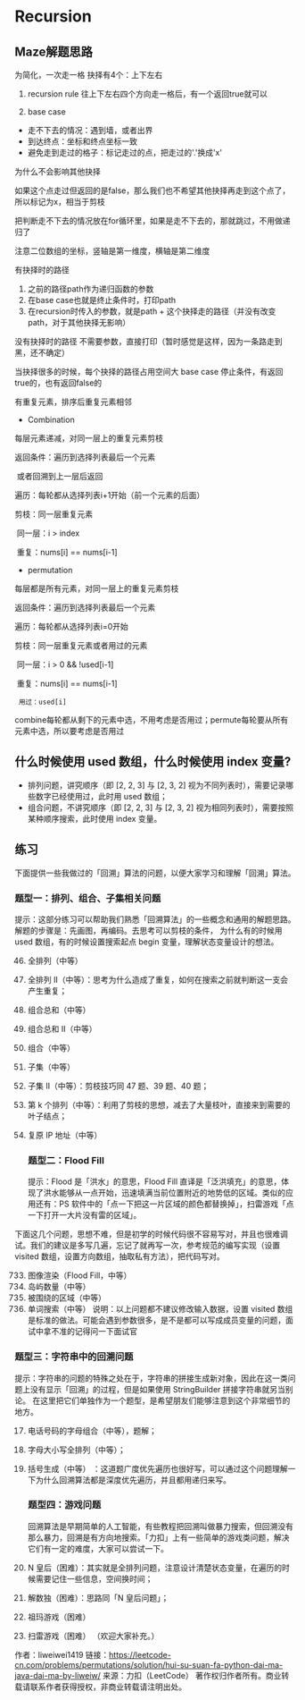 # Recursion



## Maze解题思路

为简化，一次走一格
抉择有4个：上下左右

1. recursion rule
往上下左右四个方向走一格后，有一个返回true就可以

2. base case
- 走不下去的情况：遇到墙，或者出界
- 到达终点：坐标和终点坐标一致
- 避免走到走过的格子：标记走过的点，把走过的'.'换成'x'

为什么不会影响其他抉择

如果这个点走过但返回的是false，那么我们也不希望其他抉择再走到这个点了，所以标记为x，相当于剪枝

把判断走不下去的情况放在for循环里，如果是走不下去的，那就跳过，不用做递归了

注意二位数组的坐标，竖轴是第一维度，横轴是第二维度

有抉择时的路径
1. 之前的路径path作为递归函数的参数
2. 在base case也就是终止条件时，打印path
3. 在recursion时传入的参数，就是path + 这个抉择走的路径（并没有改变path，对于其他抉择无影响）

没有抉择时的路径
不需要参数，直接打印（暂时感觉是这样，因为一条路走到黑，还不确定）

当抉择很多的时候，每个抉择的路径占用空间大
base case
停止条件，有返回true的，也有返回false的









有重复元素，排序后重复元素相邻

- Combination

每层元素递减，对同一层上的重复元素剪枝

返回条件：遍历到选择列表最后一个元素

​			   或者回溯到上一层后返回

遍历：每轮都从选择列表i+1开始（前一个元素的后面）

剪枝：同一层重复元素

​		同一层：i > index

​		重复：nums[i] == nums[i-1] 

- permutation

每层都是所有元素，对同一层上的重复元素剪枝

返回条件：遍历到选择列表最后一个元素

遍历：每轮都从选择列表i=0开始

剪枝：同一层重复元素或者用过的元素

​		同一层：i > 0 && !used[i-1]

​		重复：nums[i] == nums[i-1] 

   	 用过：used[i]



combine每轮都从剩下的元素中选，不用考虑是否用过；permute每轮要从所有元素中选，所以要考虑是否用过



## 什么时候使用 used 数组，什么时候使用 index 变量?

- 排列问题，讲究顺序（即 [2, 2, 3] 与 [2, 3, 2] 视为不同列表时），需要记录哪些数字已经使用过，此时用 used 数组；
- 组合问题，不讲究顺序（即 [2, 2, 3] 与 [2, 3, 2] 视为相同列表时），需要按照某种顺序搜索，此时使用 index 变量。





## 练习
下面提供一些我做过的「回溯」算法的问题，以便大家学习和理解「回溯」算法。

### 题型一：排列、组合、子集相关问题

提示：这部分练习可以帮助我们熟悉「回溯算法」的一些概念和通用的解题思路。解题的步骤是：先画图，再编码。去思考可以剪枝的条件， 为什么有的时候用 used 数组，有的时候设置搜索起点 begin 变量，理解状态变量设计的想法。

46. 全排列（中等）

47. 全排列 II（中等）：思考为什么造成了重复，如何在搜索之前就判断这一支会产生重复；

48. 组合总和（中等）

49. 组合总和 II（中等）

50. 组合（中等）

51. 子集（中等）

52. 子集 II（中等）：剪枝技巧同 47 题、39 题、40 题；

53. 第 k 个排列（中等）：利用了剪枝的思想，减去了大量枝叶，直接来到需要的叶子结点；

54. 复原 IP 地址（中等）

    

    ### 题型二：Flood Fill

    提示：Flood 是「洪水」的意思，Flood Fill 直译是「泛洪填充」的意思，体现了洪水能够从一点开始，迅速填满当前位置附近的地势低的区域。类似的应用还有：PS 软件中的「点一下把这一片区域的颜色都替换掉」，扫雷游戏「点一下打开一大片没有雷的区域」。

下面这几个问题，思想不难，但是初学的时候代码很不容易写对，并且也很难调试。我们的建议是多写几遍，忘记了就再写一次，参考规范的编写实现（设置 visited 数组，设置方向数组，抽取私有方法），把代码写对。

733. 图像渲染（Flood Fill，中等）
200. 岛屿数量（中等）
130. 被围绕的区域（中等）
79. 单词搜索（中等）
说明：以上问题都不建议修改输入数据，设置 visited 数组是标准的做法。可能会遇到参数很多，是不是都可以写成成员变量的问题，面试中拿不准的记得问一下面试官

### 题型三：字符串中的回溯问题
提示：字符串的问题的特殊之处在于，字符串的拼接生成新对象，因此在这一类问题上没有显示「回溯」的过程，但是如果使用 StringBuilder 拼接字符串就另当别论。
在这里把它们单独作为一个题型，是希望朋友们能够注意到这个非常细节的地方。

17. 电话号码的字母组合（中等），题解；

18. 字母大小写全排列（中等）；

19. 括号生成（中等） ：这道题广度优先遍历也很好写，可以通过这个问题理解一下为什么回溯算法都是深度优先遍历，并且都用递归来写。

    

    

    ### 题型四：游戏问题
    回溯算法是早期简单的人工智能，有些教程把回溯叫做暴力搜索，但回溯没有那么暴力，回溯是有方向地搜索。「力扣」上有一些简单的游戏类问题，解决它们有一定的难度，大家可以尝试一下。

20. N 皇后（困难）：其实就是全排列问题，注意设计清楚状态变量，在遍历的时候需要记住一些信息，空间换时间；

21. 解数独（困难）：思路同「N 皇后问题」；

22. 祖玛游戏（困难）

23. 扫雷游戏（困难）
    （欢迎大家补充。）

作者：liweiwei1419
链接：https://leetcode-cn.com/problems/permutations/solution/hui-su-suan-fa-python-dai-ma-java-dai-ma-by-liweiw/
来源：力扣（LeetCode）
著作权归作者所有。商业转载请联系作者获得授权，非商业转载请注明出处。